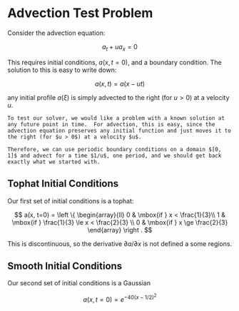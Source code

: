 # Advection Test Problem

Consider the advection equation:

$$a_t + u a_x = 0$$

This requires initial conditions, $a(x, t=0)$, and a boundary condition.  The solution to this is easy to write down:

$$a(x, t) = a(x - ut)$$

any initial profile $a(\xi)$ is simply advected to the right (for $u > 0$) at a velocity $u$.


```{tip}
To test our solver, we would like a problem with a known solution at any future point in time.  For advection, this is easy, since the advection equation preserves any initial function and just moves it to the right (for $u > 0$) at a velocity $u$.  

Therefore, we can use periodic boundary conditions on a domain $[0, 1]$ and advect for a time $1/u$, one period, and we should get back exactly what we started with.
```

## Tophat Initial Conditions

Our first set of initial conditions is a tophat:

$$
a(x, t=0) = \left \{ \begin{array}{ll} 0 & \mbox{if } x < \frac{1}{3}\\
                                       1 & \mbox{if } \frac{1}{3} \le x < \frac{2}{3} \\
                                       0 & \mbox{if } x \ge \frac{2}{3}
                                       \end{array} \right .
$$

This is discontinuous, so the derivative $\partial a/\partial x$ is not defined a some regions.  

## Smooth Initial Conditions

Our second set of initial conditions is a Gaussian

$$a(x, t=0) = e^{-40 (x - 1/2)^2}$$

